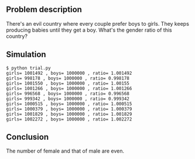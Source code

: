## Problem description

There's an evil country where every couple prefer boys to girls. 
They keeps producing babies until they get a boy. 
What's the gender ratio of this country?

## Simulation
```
$ python trial.py
girls= 1001492 , boys= 1000000 , ratio= 1.001492
girls= 998178 , boys= 1000000 , ratio= 0.998178
girls= 1001550 , boys= 1000000 , ratio= 1.00155
girls= 1001266 , boys= 1000000 , ratio= 1.001266
girls= 996568 , boys= 1000000 , ratio= 0.996568
girls= 999342 , boys= 1000000 , ratio= 0.999342
girls= 1000515 , boys= 1000000 , ratio= 1.000515
girls= 1000379 , boys= 1000000 , ratio= 1.000379
girls= 1001829 , boys= 1000000 , ratio= 1.001829
girls= 1002272 , boys= 1000000 , ratio= 1.002272

```

## Conclusion

The number of female and that of male are even. 

